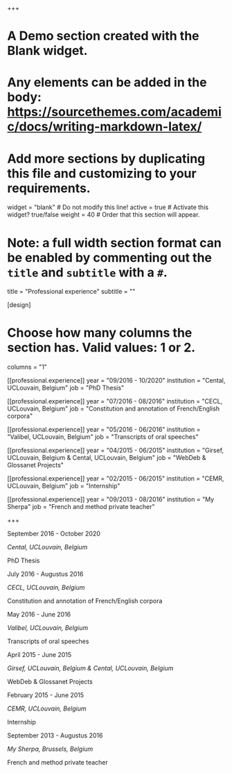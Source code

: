 +++
# A Demo section created with the Blank widget.
# Any elements can be added in the body: https://sourcethemes.com/academic/docs/writing-markdown-latex/
# Add more sections by duplicating this file and customizing to your requirements.

widget = "blank"  # Do not modify this line!
active = true  # Activate this widget? true/false
weight = 40  # Order that this section will appear.

# Note: a full width section format can be enabled by commenting out the `title` and `subtitle` with a `#`.
title = "Professional experience"
subtitle = ""

[design]
  # Choose how many columns the section has. Valid values: 1 or 2.
  columns = "1"

[[professional.experience]]
  year = "09/2016 - 10/2020"
  institution = "Cental, UCLouvain, Belgium"
  job = "PhD Thesis"
  
[[professional.experience]]
  year = "07/2016 - 08/2016"
  institution = "CECL, UCLouvain, Belgium"
  job = "Constitution and annotation of French/English corpora"
  
[[professional.experience]]
  year = "05/2016 - 06/2016"
  institution = "Valibel, UCLouvain, Belgium"
  job = "Transcripts of oral speeches"
  
[[professional.experience]]
  year = "04/2015 - 06/2015"
  institution = "Girsef, UCLouvain, Belgium & Cental, UCLouvain, Belgium"
  job = "WebDeb & Glossanet Projects"
  
[[professional.experience]]
  year = "02/2015 - 06/2015"
  institution = "CEMR, UCLouvain, Belgium"
  job = "Internship"
  
[[professional.experience]]
  year = "09/2013 - 08/2016"
  institution = "My Sherpa"
  job = "French and method private teacher"
  
+++

September 2016 - October 2020	

_Cental, UCLouvain, Belgium_

PhD Thesis
  

July 2016 - Augustus 2016

_CECL, UCLouvain, Belgium_

Constitution and annotation of French/English corpora
  

May 2016 - June 2016

_Valibel, UCLouvain, Belgium_

Transcripts of oral speeches
	

April 2015 - June 2015

_Girsef, UCLouvain, Belgium & Cental, UCLouvain, Belgium_	

WebDeb & Glossanet Projects
 

February 2015 - June 2015		

_CEMR, UCLouvain, Belgium_

Internship

  
September 2013 - Augustus 2016

_My Sherpa, Brussels, Belgium_

French and method private teacher